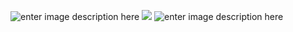 ![enter image description here](https://i.imgur.com/KzF8BxN.png)
![](https://i.imgur.com/osYOuf4.png)
![enter image description here](https://i.imgur.com/bEypCkF.png)



